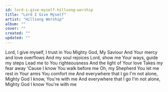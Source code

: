 ```yaml
---
id: lord-i-give-myself-hillsong-worship
title: "Lord I Give Myself"
artist: "Hillsong Worship"
album: ""
cover: ""
created: ""
updated: ""
---
```


Lord, I give myself, I trust in You
Mighty God, My Saviour
And Your mercy and love overflows
And my soul rejoices
Lord, show me Your ways, guide my steps
Lead me to You righteousness
And the light of Your love
Takes my fear away
'Cause I know You walk before me
Oh, my Shepherd
You let me rest in Your arms
You comfort me
And everywhere that I go
I'm not alone, Mighty God
I know, You're with me
And everywhere that I go
I'm not alone, Mighty God
I know You're with me